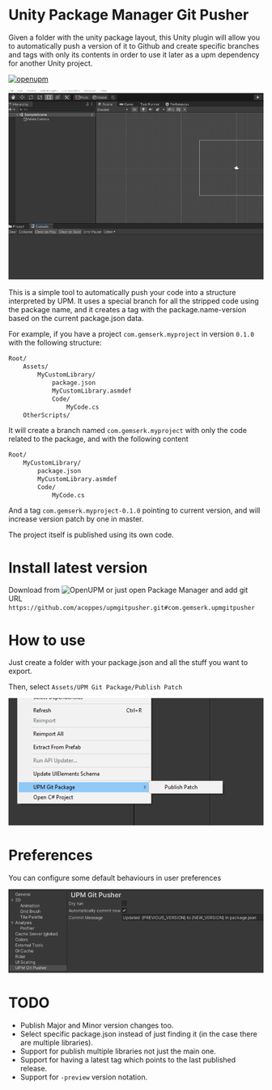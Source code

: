 # Unity Package Manager Git Pusher

Given a folder with the unity package layout, this Unity plugin will allow you to automatically push a version of it to Github and create specific branches and tags with only its contents in order to use it later as a upm dependency for another Unity project.

[![openupm](https://img.shields.io/npm/v/com.gemserk.upmgitpusher?label=openupm&registry_uri=https://package.openupm.com)](https://openupm.com/packages/com.gemserk.upmgitpusher/)

![Demo](images/example.gif?raw=true "Demo")

This is a simple tool to automatically push your code into a structure interpreted by UPM. It uses a special branch for all the stripped code using the package name, and it creates a tag with the package.name-version based on the current package.json data.

For example, if you have a project `com.gemserk.myproject` in version `0.1.0` with the following structure: 

```
Root/
    Assets/
        MyCustomLibrary/
            package.json
            MyCustomLibrary.asmdef
            Code/
                MyCode.cs
    OtherScripts/
```

It will create a branch named `com.gemserk.myproject` with only the code related to the package, and with the following content

```
Root/
    MyCustomLibrary/
        package.json
        MyCustomLibrary.asmdef
        Code/
            MyCode.cs
```

And a tag `com.gemserk.myproject-0.1.0` pointing to current version, and will increase version patch by one in master.

The project itself is published using its own code.

# Install latest version

Download from ![OpenUPM](https://openupm.com/packages/com.gemserk.upmgitpusher/) or just open Package Manager and add git URL `https://github.com/acoppes/upmgitpusher.git#com.gemserk.upmgitpusher`

# How to use

Just create a folder with your package.json and all the stuff you want to export.

Then, select `Assets/UPM Git Package/Publish Patch`

![How to publish](images/menuitem.png?raw=true "How to publish")

# Preferences

You can configure some default behaviours in user preferences

![Configure](images/preferences.png?raw=true "Configure")

# TODO

* Publish Major and Minor version changes too.
* Select specific package.json instead of just finding it (in the case there are multiple libraries).
* Support for publish multiple libraries not just the main one.
* Support for having a latest tag which points to the last published release.
* Support for `-preview` version notation.
